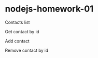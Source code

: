 # nodejs-homework-01

Contacts list
 

Get contact by id
 

Add contact
 

Remove contact by id
 

<!-- =================================== -->

<!-- contacts.js -->
<!-- const updateById = async (id, { name, email, phone }) => {
  const contacts = await listContacts();
  const contaktId = String(id);
  const index = contacts.findIndex((contact) => contact.id === contaktId);
  if (index === -1) {
    return null;
  }
  contacts[index] = { id, name, email, phone };
  await updateContacts(contacts);
  return contacts[index];
}; -->

<!-- =================================== -->

<!-- index.js -->
<!--     case "update":
      const updatedContact = await contacts.updateById(id, {
        name,
        email,
        phone,
      });
      console.log(updatedContact);
      break; -->

<!-- invokeAction({
  action: "update",
  id: "105f55d9-af6e-4665-aee6-9321ec89c408",
  name: "Natalia",
  email: "nbb@gmail.com",
  phone: "12345678",
}); -->

<!-- ============================= -->

<!-- // invokeAction({ action: "list" });
// invokeAction({ action: "get", id: "5" });
// invokeAction({
//   action: "add",
//   name: "Natala",
//   email: "nb@gmail.com",
//   phone: "123456",
// });
// invokeAction({
//   action: "remove",
//   id: "105f55d9-af6e-4665-aee6-9321ec89c408",
// }); -->
